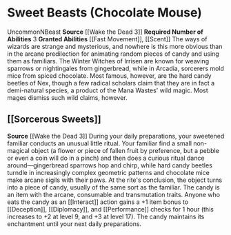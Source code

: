 ﻿---
id: '30'
name: Sweet Beasts (Chocolate Mouse)
source: '[[DATABASE/source/Wake the Dead 3|Wake the Dead #3]]'
trait: null

---
# Sweet Beasts (Chocolate Mouse)

<span class="trait-uncommon item-trait">Uncommon</span><span class="trait-alignment item-trait">N</span><span class="item-trait">Beast</span>
**Source** [[Wake the Dead 3]]
**Required Number of Abilities** 3
**Granted Abilities** [[Fast Movement]], [[Scent]]
The ways of wizards are strange and mysterious, and nowhere is this more obvious than in the arcane predilection for animating random pieces of candy and using them as familiars. The Winter Witches of Irrisen are known for weaving sparrows or nightingales from gingerbread, while in Arcadia, sorcerers mold mice from spiced chocolate. Most famous, however, are the hard candy beetles of Nex, though a few radical scholars claim that they are in fact a demi-natural species, a product of the Mana Wastes' wild magic. Most mages dismiss such wild claims, however.

## [[Sorcerous Sweets]]

**Source** [[Wake the Dead 3]]
During your daily preparations, your sweetened familiar conducts an unusual little ritual. Your familiar find a small non-magical object (a flower or piece of fallen fruit by preference, but a pebble or even a coin will do in a pinch) and then does a curious ritual dance around—gingerbread sparrows hop and chirp, while hard candy beetles turndle in increasingly complex geometric patterns and chocolate mice make arcane sigils with their paws. At the rite's conclusion, the object turns into a piece of candy, usually of the same sort as the familiar. The candy is an item with the arcane, consumable and transmutation traits. Anyone who eats the candy as an [[Interact]] action gains a +1 item bonus to [[Deception]], [[Diplomacy]], and [[Performance]] checks for 1 hour (this increases to +2 at level 9, and +3 at level 17). The candy maintains its enchantment until your next daily preparations.
